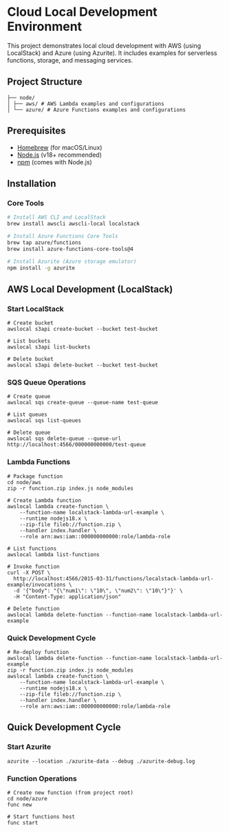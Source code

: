 # Cloud Local Development Environment

This project demonstrates local cloud development with AWS (using LocalStack) and Azure (using Azurite). It includes examples for serverless functions, storage, and messaging services.

## Project Structure
```
├── node/
│ ├── aws/ # AWS Lambda examples and configurations
│ └── azure/ # Azure Functions examples and configurations
```

## Prerequisites

- [Homebrew](https://brew.sh/) (for macOS/Linux)
- [Node.js](https://nodejs.org/) (v18+ recommended)
- [npm](https://www.npmjs.com/) (comes with Node.js)

## Installation

### Core Tools
```bash
# Install AWS CLI and LocalStack
brew install awscli awscli-local localstack

# Install Azure Functions Core Tools
brew tap azure/functions
brew install azure-functions-core-tools@4

# Install Azurite (Azure storage emulator)
npm install -g azurite
```

## AWS Local Development (LocalStack)

### Start LocalStack
```
# Create bucket
awslocal s3api create-bucket --bucket test-bucket

# List buckets
awslocal s3api list-buckets

# Delete bucket
awslocal s3api delete-bucket --bucket test-bucket
```

### SQS Queue Operations
```
# Create queue
awslocal sqs create-queue --queue-name test-queue

# List queues
awslocal sqs list-queues

# Delete queue
awslocal sqs delete-queue --queue-url http://localhost:4566/000000000000/test-queue
```

### Lambda Functions
```
# Package function
cd node/aws
zip -r function.zip index.js node_modules

# Create Lambda function
awslocal lambda create-function \
    --function-name localstack-lambda-url-example \
    --runtime nodejs18.x \
    --zip-file fileb://function.zip \
    --handler index.handler \
    --role arn:aws:iam::000000000000:role/lambda-role

# List functions
awslocal lambda list-functions

# Invoke function
curl -X POST \
  http://localhost:4566/2015-03-31/functions/localstack-lambda-url-example/invocations \
  -d '{"body": "{\"num1\": \"10\", \"num2\": \"10\"}"}' \
  -H "Content-Type: application/json"

# Delete function
awslocal lambda delete-function --function-name localstack-lambda-url-example
```

### Quick Development Cycle
```
# Re-deploy function
awslocal lambda delete-function --function-name localstack-lambda-url-example
zip -r function.zip index.js node_modules
awslocal lambda create-function \
    --function-name localstack-lambda-url-example \
    --runtime nodejs18.x \
    --zip-file fileb://function.zip \
    --handler index.handler \
    --role arn:aws:iam::000000000000:role/lambda-role
```

## Quick Development Cycle

### Start Azurite
```
azurite --location ./azurite-data --debug ./azurite-debug.log
```

### Function Operations
```
# Create new function (from project root)
cd node/azure
func new

# Start functions host
func start
```
